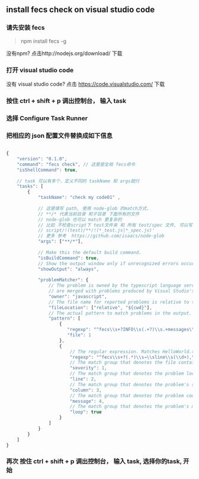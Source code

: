 ## install fecs check on visual studio code

### 请先安装 fecs

> npm install fecs -g




没有npm? 点击http://nodejs.org/download/ 下载


### 打开 visual studio code

没有 visual studio code? 点击 https://code.visualstudio.com/ 下载


### 按住 ctrl + shift + p 调出控制台， 输入 task

### 选择 Configure Task Runner


### 把相应的 json 配置文件替换成如下信息



```js

{
	"version": "0.1.0",
	"command": "fecs check", // 这里是全局 fecs命令
	"isShellCommand": true,
	
	// task 可以有多个，定义不同的 taskName 和 args就行
	"tasks": [
		{
			"taskName": "check my code01" , 
			
			// 这里填写 path, 使用 node-glob 的match方式， 
			// **/* 代表当前目录 和子目录 下面所有的文件
			// node-glob 也可以 match 更复杂的
			// 比如 不检查script下 test文件夹 和 所有 test/spec 文件, 可以写：
			// script/!(test)/**/!(*_test.js|*_spec.js)'
			// 更多 参考  https://github.com/isaacs/node-glob
			"args": ["**/*"], 
			
			// Make this the default build command.
			"isBuildCommand": true,
			// Show the output window only if unrecognized errors occur.
			"showOutput": "always",
			
			"problemMatcher": {
				// The problem is owned by the typescript language service. Ensure that the problems
				// are merged with problems produced by Visual Studio's language service.
				"owner": "javascript",
				// The file name for reported problems is relative to the current working directory.
				"fileLocation": ["relative", "${cwd}"],
				// The actual pattern to match problems in the output.
				"pattern": [
					{
			           "regexp": "^fecs\\s+?INFO\\s(.+?)\\s.+messages\\)$", //regex 检测文件名
			           "file": 1
			        },
					{
						// The regular expression. Matches HelloWorld.ts(2,10): error TS2339: Property 'logg' does not exist on type 'Console'.
						"regexp": "^fecs\\s+?(.*)\\s→\\sline\\s(\\d+),\\scol\\s(\\d+):\\s(.*)", //regex 检测error
						// The match group that denotes the file containing the problem.
						"severity": 1,
						// The match group that denotes the problem location.
						"line": 2,
						// The match group that denotes the problem's severity. Can be omitted.
						"column": 3,
						// The match group that denotes the problem code. Can be omitted.
						"message": 4,
						// The match group that denotes the problem's message.
						"loop": true
					}
				]
			}
		}
	]
}

```



### 再次 按住 ctrl + shift + p 调出控制台， 输入 task, 选择你的task, 开始


